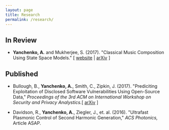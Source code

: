 ```yaml
---
layout: page
title: Research
permalink: /research/
---
```

## In Review

- **Yanchenko, A.** and Mukherjee, S. (2017). "Classical Music Composition Using State Space Models."  [ [website](https://aky4wn.github.io/Classical-Music-Composition-Using-State-Space-Models/) | [arXiv](https://arxiv.org/abs/1708.03822) ]


## Published 

- Bullough, B., **Yanchenko, A.**, Smith, C., Zipkin, J. (2017).  "Prediciting Exploitation of Disclosed Software Vulnerabilities Using Open-Source Data," *Proceedings of the 3rd ACM on International Workshop on Security and Privacy Analystics.*[ [arXiv](https://arxiv.org/abs/1707.08015) ]

- Davidson, R., **Yanchenko, A.**, Ziegler, J., et. al. (2016). "Ultrafast Plasmonic Control of Second Harmonic Generation," *ACS Photonics,* Article ASAP. 

